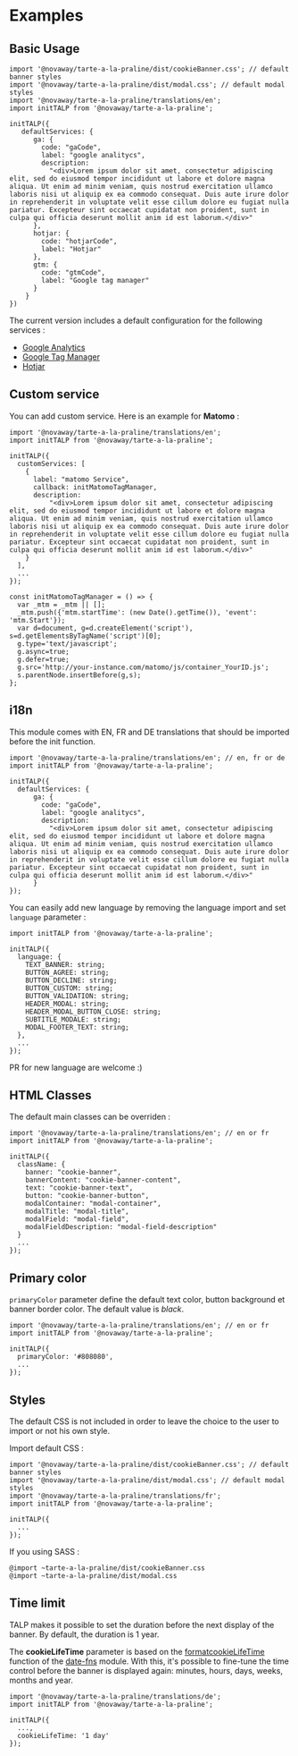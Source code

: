 # Examples

## Basic Usage

```
import '@novaway/tarte-a-la-praline/dist/cookieBanner.css'; // default banner styles
import '@novaway/tarte-a-la-praline/dist/modal.css'; // default modal styles
import '@novaway/tarte-a-la-praline/translations/en';
import initTALP from '@novaway/tarte-a-la-praline';

initTALP({
   defaultServices: {
      ga: {
        code: "gaCode",
        label: "google analitycs",
        description:
          "<div>Lorem ipsum dolor sit amet, consectetur adipiscing elit, sed do eiusmod tempor incididunt ut labore et dolore magna aliqua. Ut enim ad minim veniam, quis nostrud exercitation ullamco laboris nisi ut aliquip ex ea commodo consequat. Duis aute irure dolor in reprehenderit in voluptate velit esse cillum dolore eu fugiat nulla pariatur. Excepteur sint occaecat cupidatat non proident, sunt in culpa qui officia deserunt mollit anim id est laborum.</div>"
      },
      hotjar: {
        code: "hotjarCode",
        label: "Hotjar"
      },
      gtm: {
        code: "gtmCode",
        label: "Google tag manager"
      }
    }
})
```

The current version includes a default configuration for the following services :

-   [Google Analytics](https://analytics.google.com/analytics/web/)
-   [Google Tag Manager](https://marketingplatform.google.com/intl/fr/about/tag-manager/)
-   [Hotjar](https://www.hotjar.com/)

## Custom service

You can add custom service. Here is an example for **Matomo** :

```
import '@novaway/tarte-a-la-praline/translations/en';
import initTALP from '@novaway/tarte-a-la-praline';

initTALP({
  customServices: [
    {
      label: "matomo Service",
      callback: initMatomoTagManager,
      description:
          "<div>Lorem ipsum dolor sit amet, consectetur adipiscing elit, sed do eiusmod tempor incididunt ut labore et dolore magna aliqua. Ut enim ad minim veniam, quis nostrud exercitation ullamco laboris nisi ut aliquip ex ea commodo consequat. Duis aute irure dolor in reprehenderit in voluptate velit esse cillum dolore eu fugiat nulla pariatur. Excepteur sint occaecat cupidatat non proident, sunt in culpa qui officia deserunt mollit anim id est laborum.</div>"
    }
  ],
  ...
});

const initMatomoTagManager = () => {
  var _mtm = _mtm || [];
  _mtm.push({'mtm.startTime': (new Date().getTime()), 'event': 'mtm.Start'});
  var d=document, g=d.createElement('script'), s=d.getElementsByTagName('script')[0];
  g.type='text/javascript';
  g.async=true;
  g.defer=true;
  g.src='http://your-instance.com/matomo/js/container_YourID.js';
  s.parentNode.insertBefore(g,s);
};
```

## i18n

This module comes with EN, FR and DE translations that should be imported before the init function.

```
import '@novaway/tarte-a-la-praline/translations/en'; // en, fr or de
import initTALP from '@novaway/tarte-a-la-praline';

initTALP({
  defaultServices: {
      ga: {
        code: "gaCode",
        label: "google analitycs",
        description:
          "<div>Lorem ipsum dolor sit amet, consectetur adipiscing elit, sed do eiusmod tempor incididunt ut labore et dolore magna aliqua. Ut enim ad minim veniam, quis nostrud exercitation ullamco laboris nisi ut aliquip ex ea commodo consequat. Duis aute irure dolor in reprehenderit in voluptate velit esse cillum dolore eu fugiat nulla pariatur. Excepteur sint occaecat cupidatat non proident, sunt in culpa qui officia deserunt mollit anim id est laborum.</div>"
      }
});
```

You can easily add new language by removing the language import and set `language` parameter :

```
import initTALP from '@novaway/tarte-a-la-praline';

initTALP({
  language: {
    TEXT_BANNER: string;
    BUTTON_AGREE: string;
    BUTTON_DECLINE: string;
    BUTTON_CUSTOM: string;
    BUTTON_VALIDATION: string;
    HEADER_MODAL: string;
    HEADER_MODAL_BUTTON_CLOSE: string;
    SUBTITLE_MODALE: string;
    MODAL_FOOTER_TEXT: string;
  },
  ...
});
```

PR for new language are welcome :)

## HTML Classes

The default main classes can be overriden :

```
import '@novaway/tarte-a-la-praline/translations/en'; // en or fr
import initTALP from '@novaway/tarte-a-la-praline';

initTALP({
  className: {
    banner: "cookie-banner",
    bannerContent: "cookie-banner-content",
    text: "cookie-banner-text",
    button: "cookie-banner-button",
    modalContainer: "modal-container",
    modalTitle: "modal-title",
    modalField: "modal-field",
    modalFieldDescription: "modal-field-description"
  }
  ...
});
```

## Primary color

`primaryColor` parameter define the default text color, button background et banner border color. The default value is _black_.

```
import '@novaway/tarte-a-la-praline/translations/en'; // en or fr
import initTALP from '@novaway/tarte-a-la-praline';

initTALP({
  primaryColor: '#808080',
  ...
});
```

## Styles

The default CSS is not included in order to leave the choice to the user to import or not his own style.

Import default CSS :

```
import '@novaway/tarte-a-la-praline/dist/cookieBanner.css'; // default banner styles
import '@novaway/tarte-a-la-praline/dist/modal.css'; // default modal styles
import '@novaway/tarte-a-la-praline/translations/fr';
import initTALP from '@novaway/tarte-a-la-praline';

initTALP({
  ...
});
```

If you using SASS :

```
@import ~tarte-a-la-praline/dist/cookieBanner.css
@import ~tarte-a-la-praline/dist/modal.css
```

## Time limit

TALP makes it possible to set the duration before the next display of the banner. By default, the duration is 1 year.

The **cookieLifeTime** parameter is based on the [formatcookieLifeTime](https://date-fns.org/docs/formatcookieLifeTime) function of the [date-fns](https://date-fns.org/) module. With this, it's possible to fine-tune the time control before the banner is displayed again: minutes, hours, days, weeks, months and year.

```
import '@novaway/tarte-a-la-praline/translations/de';
import initTALP from '@novaway/tarte-a-la-praline';

initTALP({
  ...,
  cookieLifeTime: '1 day'
});
```
